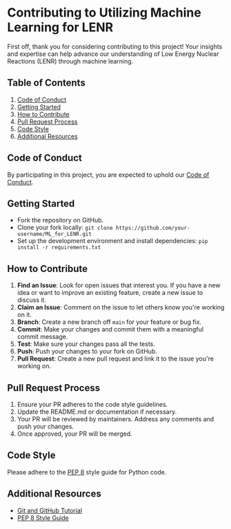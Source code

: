# Contributing to Utilizing Machine Learning for LENR

First off, thank you for considering contributing to this project! Your insights and expertise can help advance our understanding of Low Energy Nuclear Reactions (LENR) through machine learning.

## Table of Contents

1. [Code of Conduct](#code-of-conduct)
2. [Getting Started](#getting-started)
3. [How to Contribute](#how-to-contribute)
4. [Pull Request Process](#pull-request-process)
5. [Code Style](#code-style)
6. [Additional Resources](#additional-resources)

## Code of Conduct

By participating in this project, you are expected to uphold our [Code of Conduct](CODE_OF_CONDUCT.md).

## Getting Started

- Fork the repository on GitHub.
- Clone your fork locally: `git clone https://github.com/your-username/ML_for_LENR.git`
- Set up the development environment and install dependencies: `pip install -r requirements.txt`

## How to Contribute

1. **Find an Issue**: Look for open issues that interest you. If you have a new idea or want to improve an existing feature, create a new issue to discuss it.
2. **Claim an Issue**: Comment on the issue to let others know you're working on it.
3. **Branch**: Create a new branch off `main` for your feature or bug fix.
4. **Commit**: Make your changes and commit them with a meaningful commit message.
5. **Test**: Make sure your changes pass all the tests.
6. **Push**: Push your changes to your fork on GitHub.
7. **Pull Request**: Create a new pull request and link it to the issue you're working on.

## Pull Request Process

1. Ensure your PR adheres to the code style guidelines.
2. Update the README.md or documentation if necessary.
3. Your PR will be reviewed by maintainers. Address any comments and push your changes.
4. Once approved, your PR will be merged.

## Code Style

Please adhere to the [PEP 8](https://www.python.org/dev/peps/pep-0008/) style guide for Python code.

## Additional Resources

- [Git and GitHub Tutorial](https://guides.github.com/)
- [PEP 8 Style Guide](https://www.python.org/dev/peps/pep-0008/)

